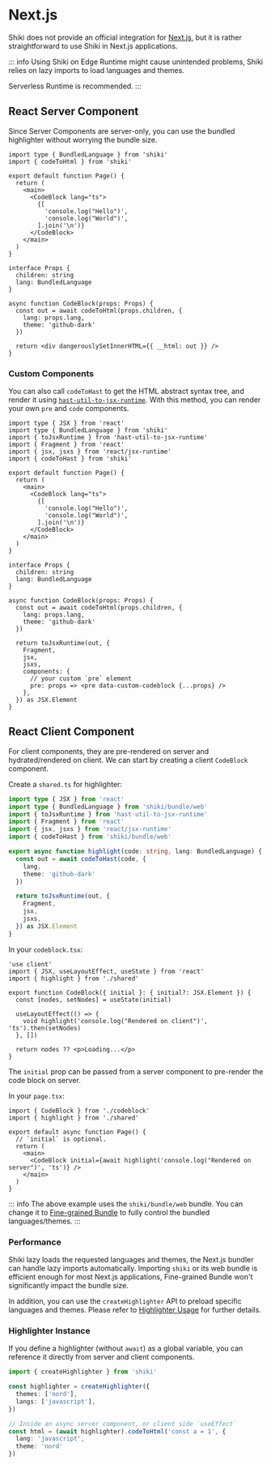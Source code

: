 # Next.js

Shiki does not provide an official integration for [Next.js](https://nextjs.org), but it is rather straightforward to use Shiki in Next.js applications.

::: info
Using Shiki on Edge Runtime might cause unintended problems, Shiki relies on lazy imports to load languages and themes.

Serverless Runtime is recommended.
:::

## React Server Component

Since Server Components are server-only, you can use the bundled highlighter without worrying the bundle size.

```tsx
import type { BundledLanguage } from 'shiki'
import { codeToHtml } from 'shiki'

export default function Page() {
  return (
    <main>
      <CodeBlock lang="ts">
        {[
          'console.log("Hello")',
          'console.log("World")',
        ].join('\n')}
      </CodeBlock>
    </main>
  )
}

interface Props {
  children: string
  lang: BundledLanguage
}

async function CodeBlock(props: Props) {
  const out = await codeToHtml(props.children, {
    lang: props.lang,
    theme: 'github-dark'
  })

  return <div dangerouslySetInnerHTML={{ __html: out }} />
}
```

### Custom Components

You can also call `codeToHast` to get the HTML abstract syntax tree, and render it using [`hast-util-to-jsx-runtime`](https://github.com/syntax-tree/hast-util-to-jsx-runtime). With this method, you can render your own `pre` and `code` components.

```tsx
import type { JSX } from 'react'
import type { BundledLanguage } from 'shiki'
import { toJsxRuntime } from 'hast-util-to-jsx-runtime'
import { Fragment } from 'react'
import { jsx, jsxs } from 'react/jsx-runtime'
import { codeToHast } from 'shiki'

export default function Page() {
  return (
    <main>
      <CodeBlock lang="ts">
        {[
          'console.log("Hello")',
          'console.log("World")',
        ].join('\n')}
      </CodeBlock>
    </main>
  )
}

interface Props {
  children: string
  lang: BundledLanguage
}

async function CodeBlock(props: Props) {
  const out = await codeToHtml(props.children, {
    lang: props.lang,
    theme: 'github-dark'
  })

  return toJsxRuntime(out, {
    Fragment,
    jsx,
    jsxs,
    components: {
      // your custom `pre` element
      pre: props => <pre data-custom-codeblock {...props} />
    },
  }) as JSX.Element
}
```

## React Client Component

For client components, they are pre-rendered on server and hydrated/rendered on client.
We can start by creating a client `CodeBlock` component.

Create a `shared.ts` for highlighter:

```ts
import type { JSX } from 'react'
import type { BundledLanguage } from 'shiki/bundle/web'
import { toJsxRuntime } from 'hast-util-to-jsx-runtime'
import { Fragment } from 'react'
import { jsx, jsxs } from 'react/jsx-runtime'
import { codeToHast } from 'shiki/bundle/web'

export async function highlight(code: string, lang: BundledLanguage) {
  const out = await codeToHast(code, {
    lang,
    theme: 'github-dark'
  })

  return toJsxRuntime(out, {
    Fragment,
    jsx,
    jsxs,
  }) as JSX.Element
}
```

In your `codeblock.tsx`:

```tsx
'use client'
import { JSX, useLayoutEffect, useState } from 'react'
import { highlight } from './shared'

export function CodeBlock({ initial }: { initial?: JSX.Element }) {
  const [nodes, setNodes] = useState(initial)

  useLayoutEffect(() => {
    void highlight('console.log("Rendered on client")', 'ts').then(setNodes)
  }, [])

  return nodes ?? <p>Loading...</p>
}
```

The `initial` prop can be passed from a server component to pre-render the code block on server.

In your `page.tsx`:

```tsx
import { CodeBlock } from './codeblock'
import { highlight } from './shared'

export default async function Page() {
  // `initial` is optional.
  return (
    <main>
      <CodeBlock initial={await highlight('console.log("Rendered on server")', 'ts')} />
    </main>
  )
}
```

::: info
The above example uses the `shiki/bundle/web` bundle. You can change it to [Fine-grained Bundle](/guide/bundles#fine-grained-bundle) to fully control the bundled languages/themes.
:::

### Performance

Shiki lazy loads the requested languages and themes, the Next.js bundler can handle lazy imports automatically.
Importing `shiki` or its web bundle is efficient enough for most Next.js applications, Fine-grained Bundle won't significantly impact the bundle size.

In addition, you can use the `createHighlighter` API to preload specific languages and themes.
Please refer to [Highlighter Usage](/guide/install#highlighter-usage) for further details.

### Highlighter Instance

If you define a highlighter (without `await`) as a global variable, you can reference it directly from server and client components.

```ts
import { createHighlighter } from 'shiki'

const highlighter = createHighlighter({
  themes: ['nord'],
  langs: ['javascript'],
})

// Inside an async server component, or client side `useEffect`
const html = (await highlighter).codeToHtml('const a = 1', {
  lang: 'javascript',
  theme: 'nord'
})
```
